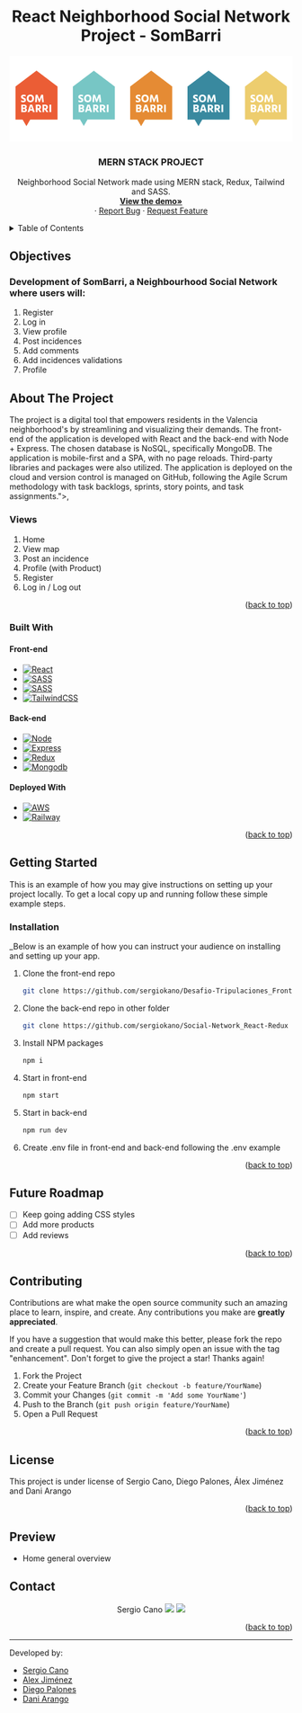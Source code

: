   <h1 align="center"> 
   React Neighborhood Social Network Project - SomBarri 
</h1>

![foto](https://github.com/sergiokano/Desafio-Tripulaciones_Frontend/blob/main/README_assets/Captura_de_Pantalla_2023-01-20_a_las_11.18.24.png)
 <h3 align="center">MERN STACK PROJECT</h3>

  <p align="center">
    Neighborhood Social Network made using MERN stack, Redux, Tailwind and SASS.
    <br />
    <a href="https://main.dbt5pklczip3d.amplifyapp.com/"><strong>View the demo»</strong></a>
    <br />
    ·
    <a href="https://github.com/sergiokano/Desafio-Tripulaciones_Frontend/issues">Report Bug</a>
    ·
    <a href="https://github.com/sergiokano/Desafio-Tripulaciones_Frontend/issues">Request Feature</a>
  </p>
</div>


<!-- TABLE OF CONTENTS -->
<details>
  <summary>Table of Contents</summary>
  <ol>
        <li><a href="#objectives">Objectives</a></li>
    <li>
      <a href="#about-the-project">About The Project</a>
      <ul>
        <li><a href="#endpoints">Endpoints</a></li>
         <li><a href="#built-with">Built With</a></li>
      </ul>   
    </li>
    <li>
      <a href="#getting-started">Getting Started</a>
      <ul>
        <li><a href="#installation">Installation</a></li>
      </ul>
    </li>
    <li><a href="#future-roadmap">Future Roadmap</a></li>
    <li><a href="#contributing">Contributing</a></li>
    <li><a href="#license">License</a></li>
    <li><a href="#contact">Contact</a></li>
  </ol>
</details>

<!-- ABOUT THE OBJECTIVES -->

## Objectives

### Development of SomBarri, a Neighbourhood Social Network where users will:

<objectives>
  <ol>
    <li>Register</li>
    <li>Log in</a></li>
    <li>View profile</a></li>
    <li>Post incidences</a></li>
    <li>Add comments</a></li>
    <li>Add incidences validations</a></li>
    <li>Profile</a></li>

</ol>
</objectives>

<!-- ABOUT THE PROJECT -->

## About The Project

The project is a digital tool that empowers residents in the Valencia neighborhood's by streamlining and visualizing their demands. The front-end of the application is developed with React and the back-end with Node + Express. The chosen database is NoSQL, specifically MongoDB. The application is mobile-first and a SPA, with no page reloads. Third-party libraries and packages were also utilized. The application is deployed on the cloud and version control is managed on GitHub, following the Agile Scrum methodology with task backlogs, sprints, story points, and task assignments."></a>,

### Views

<views>
 
  <ol>
    <li>Home</a></li>
    <li>View map</a></li>
    <li>Post an incidence</a></li>
    <li>Profile (with Product)</a></li>
    <li>Register</a></li>
    <li>Log in / Log out</a></li>
  </ol>
</views>

<p align="right">(<a href="#readme-top">back to top</a>)</p>

### Built With

#### Front-end
- [![React][react]][react-url]
- [![SASS][sass]][sass-url]
- [![SASS][sass]][sass-url]
- [![TailwindCSS][TailwindCSS]][TailwindCSS-url]

#### Back-end
- [![Node][node.js]][node.js-url]
- [![Express][express.js]][express.js-url]
- [![Redux][redux]][redux-url]
- [![Mongodb][mongodb]][mongodb-url]

#### Deployed With

- [![AWS][AWS]][AWS-url]
- [![Railway][Railway]][Railway-url]


<p align="right">(<a href="#readme-top">back to top</a>)</p>

<!-- GETTING STARTED -->

## Getting Started

This is an example of how you may give instructions on setting up your project locally.
To get a local copy up and running follow these simple example steps.


### Installation

\_Below is an example of how you can instruct your audience on installing and setting up your app.

1. Clone the front-end repo
   ```sh
   git clone https://github.com/sergiokano/Desafio-Tripulaciones_Frontend
   ```
2. Clone the back-end repo in other folder
   ```sh
   git clone https://github.com/sergiokano/Social-Network_React-Redux
   ```
3. Install NPM packages
   ```sh
   npm i
   ```
4. Start in front-end

   ```sh
   npm start
   ```

5. Start in back-end

   ```sh
   npm run dev
   ```
   
6. Create .env file in front-end and back-end following the .env example


<p align="right">(<a href="#readme-top">back to top</a>)</p>

<!-- FUTURE -->

## Future Roadmap

- [ ] Keep going adding CSS styles
- [ ] Add more products
- [ ] Add reviews

<p align="right">(<a href="#readme-top">back to top</a>)</p>

<!-- CONTRIBUTING -->

## Contributing

Contributions are what make the open source community such an amazing place to learn, inspire, and create. Any contributions you make are **greatly appreciated**.

If you have a suggestion that would make this better, please fork the repo and create a pull request. You can also simply open an issue with the tag "enhancement".
Don't forget to give the project a star! Thanks again!

1. Fork the Project
2. Create your Feature Branch (`git checkout -b feature/YourName`)
3. Commit your Changes (`git commit -m 'Add some YourName'`)
4. Push to the Branch (`git push origin feature/YourName`)
5. Open a Pull Request

<p align="right">(<a href="#readme-top">back to top</a>)</p>

<!-- LICENSE -->

## License

This project is under license of Sergio Cano, Diego Palones, Álex Jiménez and Dani Arango

<p align="right">(<a href="#readme-top">back to top</a>)</p>


<!-- PREVIEW -->

## Preview

- Home general overview

<!-- ![foto](./src/components/image/form.png) -->



<!-- - Products general overview -->

<!-- ![foto](./src/components/image/linknews.png) -->

<!-- - Product Single Page general overview -->

<!-- ![foto](./src/components/image/linknews.png) -->

<!-- CONTACT -->

## Contact

  <p align="center">
  Sergio Cano
<a href = "mailto:sergiocano.design@gmail.com"><img src="https://img.shields.io/badge/-Gmail-%23333?style=for-the-badge&logo=gmail&logoColor=white" target="_blank"></a>
    <a href="https://www.linkedin.com/in/sergiocano-frontend-backend-mern/" target="_blank"><img src="https://img.shields.io/badge/-LinkedIn-%230077B5?style=for-the-badge&logo=linkedin&logoColor=white" target="_blank"></a> 
</p>

<p align="right">(<a href="#readme-top">back to top</a>)</p>

---

Developed by:
- [Sergio Cano](https://github.com/sergiokano) 
- [Alex Jiménez](https://github.com/radikalex) 
- [Diego Palones](https://github.com/diegopalones) 
- [Dani Arango](https://github.com/DaniArango) 


<!-- MARKDOWN LINKS & IMAGES -->
<!-- https://www.markdownguide.org/basic-syntax/#reference-style-links -->

[linkedin-shield]: https://img.shields.io/badge/-LinkedIn-black.svg?style=for-the-badge&logo=linkedin&colorB=555
[linkedin-url]: https://linkedin.com/in/sergiocano-dev
[product-screenshot]: images/screenshot.png
[next.js]: https://img.shields.io/badge/next.js-000000?style=for-the-badge&logo=nextdotjs&logoColor=white
[next-url]: https://nextjs.org/
[react.js]: https://img.shields.io/badge/React-20232A?style=for-the-badge&logo=react&logoColor=61DAFB
[react-url]: https://reactjs.org/
[vue.js]: https://img.shields.io/badge/Vue.js-35495E?style=for-the-badge&logo=vuedotjs&logoColor=4FC08D
[vue-url]: https://vuejs.org/
[angular.io]: https://img.shields.io/badge/Angular-DD0031?style=for-the-badge&logo=angular&logoColor=white
[angular-url]: https://angular.io/
[jwt]: https://img.shields.io/badge/JWT-black?style=for-the-badge&logo=JSON%20web%20tokens
[jwt-url]: https://jwt.io/
[vercel]: https://img.shields.io/badge/vercel-%23000000.svg?style=for-the-badge&logo=vercel&logoColor=white
[vercel-url]: https://vercel.com/
[mongodb]: https://img.shields.io/badge/MongoDB-%234ea94b.svg?style=for-the-badge&logo=mongodb&logoColor=white
[mongodb-url]: https://www.mongodb.com/es
[express.js]: https://img.shields.io/badge/express.js-%23404d59.svg?style=for-the-badge&logo=express&logoColor=%2361DAFB
[express.js-url]: https://expressjs.com/
[node.js]: https://img.shields.io/badge/node.js-6DA55F?style=for-the-badge&logo=node.js&logoColor=white
[node.js-url]: https://nodejs.org/en/
[sass]: https://img.shields.io/badge/SASS-pink?style=for-the-badge&logo=SASS&logoColor=white
[sass-url]: https://sass-lang.com/
[react]: https://img.shields.io/badge/React-219ebc?style=for-the-badge&logo=React&typoColor=fedcba&logoColor=white
[react-url]: https://es.reactjs.org/
[redux]: https://img.shields.io/badge/Redux-FF6C37?style=for-the-badge&logo=redux&logoColor=white
[redux-url]: https://es.redux.js.org/
[TailwindCSS]: https://img.shields.io/badge/tailwindcss-%2338B2AC.svg?style=for-the-badge&logo=tailwind-css&logoColor=white
[TailwindCSS-url]: https://tailwindcss.com/
[AWS]: https://img.shields.io/badge/AWS-%23FF9900.svg?style=for-the-badge&logo=amazon-aws&logoColor=white
[AWS-url]: https://aws.amazon.com/es/
[Railway]: https://img.shields.io/static/v1?style=for-the-badge&message=Railway&color=0B0D0E&logo=Railway&logoColor=FFFFFF&label=
[Railway-url]: https://railway.app/

